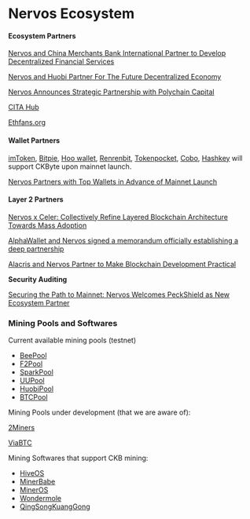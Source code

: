 # Nervos Ecosystem

#### **Ecosystem Partners**

[Nervos and China Merchants Bank International Partner to Develop Decentralized Financial Services](https://medium.com/nervosnetwork/nervos-partners-with-china-merchants-bank-international-cmbi-to-develop-decentralized-financial-367082331e2d)  


[Nervos and Huobi Partner For The Future Decentralized Economy](https://medium.com/nervosnetwork/nervos-and-huobi-partner-for-the-future-decentralized-economy-7216b7ccba2a)  


[Nervos Announces Strategic Partnership with Polychain Capital](https://medium.com/nervosnetwork/nervos-and-polychain-capital-bf4c2b413bf1)  


[CITA Hub](https://www.citahub.com/)  


[Ethfans.org](https://ethfans.org/)  


#### **Wallet Partners**

[imToken](https://token.im/?locale=en-us), [Bitpie](https://bitpie.com), [Hoo wallet](https://hoo.com/), [Renrenbit](https://www.renrenbit.com/index.html#/), [Tokenpocket](https://www.tokenpocket.pro/), [Cobo](https://cobo.com/), [Hashkey‌](https://www.hashkey.com/) will support CKByte upon mainnet launch.  
  
[Nervos Partners with Top Wallets in Advance of Mainnet Launch](https://medium.com/nervosnetwork/nervos-partners-with-top-wallets-in-advance-of-mainnet-launch-87e24ecf3926)  


#### **Layer 2**‌ Partners

[Nervos x Celer: Collectively Refine Layered Blockchain Architecture Towards Mass Adoption](https://medium.com/nervosnetwork/nervos-x-celer-collectively-refine-layered-blockchain-architecture-towards-mass-adoption-4f8fdbfaff23)  
  
[AlphaWallet and Nervos signed a memorandum officially establishing a deep partnership](https://developpaper.com/alphawallet-and-nervos-signed-a-memorandum-officially-establishing-a-deep-partnership/)  
  
[Alacris and Nervos Partner to Make Blockchain Development Practical](https://medium.com/alacris/alacris-and-nervos-partner-to-create-solutions-for-blockchain-6452b46d98ca)  
  
**‌Security Auditing**

[Securing the Path to Mainnet: Nervos Welcomes PeckShield as New Ecosystem Partner](https://medium.com/nervosnetwork/securing-the-path-to-mainnet-40707cda3a98)  
  


### Mining Pools and Softwares

 Current available mining pools \(testnet\)  


* [BeePool](https://www.beepool.org/tutorial/ckb)
* [F2Pool](https://blog.f2pool.com/zh/help/mining-tutorial/start-mining/ckb)
* [SparkPool](https://support.sparkpool.com/hc/zh-cn/articles/360000440961)
* [UUPool](https://uupool.cn/tutorial/66)
* [HuobiPool](https://www.huobipool.com/pow/innovative)
* [BTCPool](https://pool.btc.com/)

Mining Pools under development \(that we are aware of\):

[2Miners](https://2miners.com/ckb-mining-pool)

[ViaBTC](https://www.viabtc.com/)

 Mining Softwares that support CKB mining:

* [HiveOS](https://hiveos.farm/)
* [MinerBabe](https://www.minerbabe.com/pc.html/#/)
* [MinerOS](https://www.mineros.cn/index.php/zh/newprofit/394-ckb-nervos)
* [Wondermole](https://wondermole.io/)
* [QingSongKuangGong](http://www.qskg.top/ckb.html)

  


